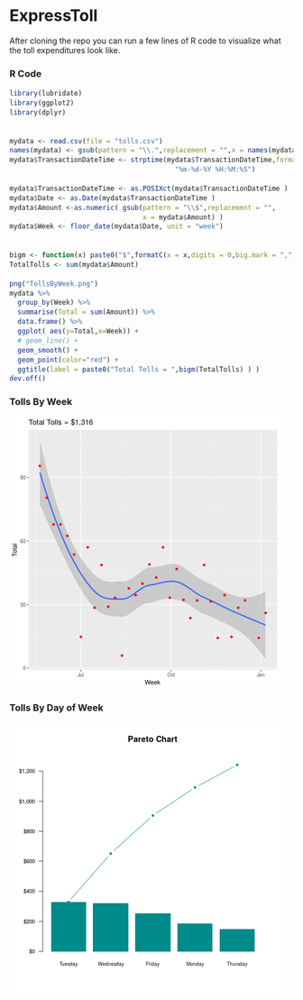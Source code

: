 # ExpressToll

After cloning the repo you can run a few lines of R code to visualize what the toll expenditures look like.

### R Code 
```r
library(lubridate)
library(ggplot2)
library(dplyr)


mydata <- read.csv(file = "tolls.csv")
names(mydata) <- gsub(pattern = "\\.",replacement = "",x = names(mydata))
mydata$TransactionDateTime <- strptime(mydata$TransactionDateTime,format = 
                                         "%m-%d-%Y %H:%M:%S")

mydata$TransactionDateTime <- as.POSIXct(mydata$TransactionDateTime )
mydata$Date <- as.Date(mydata$TransactionDateTime )
mydata$Amount <-as.numeric( gsub(pattern = "\\$",replacement = "",
                                 x = mydata$Amount) )
mydata$Week <- floor_date(mydata$Date, unit = "week")


bigm <- function(x) paste0("$",formatC(x = x,digits = 0,big.mark = ",",format = "d"))
TotalTolls <- sum(mydata$Amount)

png("TollsByWeek.png")
mydata %>%
  group_by(Week) %>%
  summarise(Total = sum(Amount)) %>%
  data.frame() %>% 
  ggplot( aes(y=Total,x=Week)) + 
  # geom_line() +
  geom_smooth() +
  geom_point(color="red") + 
  ggtitle(label = paste0("Total Tolls = ",bigm(TotalTolls) ) ) 
dev.off()
```

### Tolls By Week 
![](TollsByWeek.png)

### Tolls By Day of Week
![](pareto.png)
